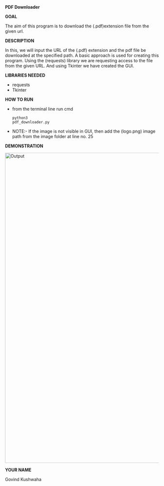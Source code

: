**PDF Downloader**

**GOAL**

The aim of this program is to download the (.pdf)extension file from the given url.

**DESCRIPTION**

In this, we will input the URL of the (.pdf) extension and the pdf file be downloaded at the specified path. A basic approach is used for creating this program. Using the (requests) library we are requesting access to the file from the given URL. And using Tkinter we have created the GUI.

**LIBRARIES NEEDED**

- requests
- Tkinter

**HOW TO RUN**
- from the terminal line run cmd <pre><code>python3 pdf_downloader.py</code></pre>
- NOTE:- If the image is not visible in GUI, then add the (logo.png) image path from the image folder at line no. 25

**DEMONSTRATION**

<img width="1014" alt="Output" src="https://user-images.githubusercontent.com/83280091/209460752-f181e965-e74f-4cb7-ab0a-a6f8d561bdd0.png">

**YOUR NAME**

Govind Kushwaha
